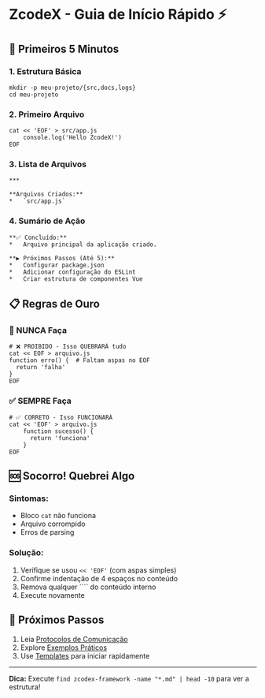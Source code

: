 # ZcodeX - Guia de Início Rápido ⚡

## 🚀 Primeiros 5 Minutos

### 1. Estrutura Básica
    mkdir -p meu-projeto/{src,docs,logs}
    cd meu-projeto

### 2. Primeiro Arquivo
    cat << 'EOF' > src/app.js
        console.log('Hello ZcodeX!')
    EOF

### 3. Lista de Arquivos
    ***

    **Arquivos Criados:**
    *   `src/app.js`

### 4. Sumário de Ação
    **✅ Concluído:**
    *   Arquivo principal da aplicação criado.

    **▶️ Próximos Passos (Até 5):**
    *   Configurar package.json
    *   Adicionar configuração do ESLint
    *   Criar estrutura de componentes Vue

## 📋 Regras de Ouro

### 🚫 NUNCA Faça
    # ❌ PROIBIDO - Isso QUEBRARÁ tudo
    cat << EOF > arquivo.js
    function erro() {  # Faltam aspas no EOF
      return 'falha'
    }
    EOF

### ✅ SEMPRE Faça  
    # ✅ CORRETO - Isso FUNCIONARÁ
    cat << 'EOF' > arquivo.js
        function sucesso() {
          return 'funciona'
        }
    EOF

## 🆘 Socorro! Quebrei Algo

### Sintomas:
- Bloco `cat` não funciona
- Arquivo corrompido
- Erros de parsing

### Solução:
1.  Verifique se usou `<< 'EOF'` (com aspas simples)
2.  Confirme indentação de 4 espaços no conteúdo
3.  Remova qualquer ```` do conteúdo interno
4.  Execute novamente

## 🔗 Próximos Passos

1.  Leia [Protocolos de Comunicação](protocolos/_indice.*.md)
2.  Explore [Exemplos Práticos](exemplos/_indice.*.md)
3.  Use [Templates](modelos/_indice.*.md) para iniciar rapidamente

---

**Dica:** Execute `find zcodex-framework -name "*.md" | head -10` para ver a estrutura!
